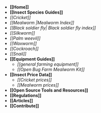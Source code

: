 * **[[Home]]**
* **[[Insect Species Guides]]**
 * _[[Cricket]]_
 * _[[Mealworm |Mealworm Index]]_
 * _[[Black soldier fly| Black soldier fly index]]_
 * _[[Silkworm]]_
 * _[[Palm weevil]]_
 * _[[Waxworm]]_
 * _[[Cockroach]]_
 * _[[Snail]]_
* **[[Equipment Guides]]**
    * _[[general farming equipment]]_
    * _[[Open Bug Farm Mealworm Kit]]_
* **[[Insect Price Data]]**
    * _[[Cricket prices]]_
    * _[[Mealworm prices]]_
* **[[Open Source Tools and Resources]]**
* **[[Regulations]]**
* **[[Articles]]**
* **[[Contribute]]**
